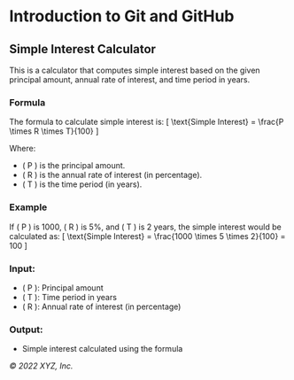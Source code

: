 # Introduction to Git and GitHub

## Simple Interest Calculator

This is a calculator that computes simple interest based on the given principal amount, annual rate of interest, and time period in years.

### Formula
The formula to calculate simple interest is:
\[ \text{Simple Interest} = \frac{P \times R \times T}{100} \]

Where:
- \( P \) is the principal amount.
- \( R \) is the annual rate of interest (in percentage).
- \( T \) is the time period (in years).

### Example
If \( P \) is 1000, \( R \) is 5%, and \( T \) is 2 years, the simple interest would be calculated as:
\[ \text{Simple Interest} = \frac{1000 \times 5 \times 2}{100} = 100 \]

### Input:
- \( P \): Principal amount
- \( T \): Time period in years
- \( R \): Annual rate of interest (in percentage)

### Output:
- Simple interest calculated using the formula

_© 2022 XYZ, Inc._
